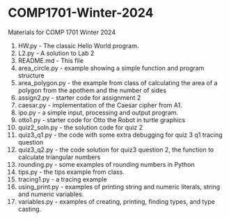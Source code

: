 # COMP1701-Winter-2024
Materials for COMP 1701 Winter 2024

1. HW.py - The classic Hello World program.
2. L2.py - A solution to Lab 2
3. README.md - This file
4. area_circle.py - example showing a simple function and program structure
5. area_polygon.py - the example from class of calculating the area of a polygon from the apothem and the number of sides 
6. assign2.py - starter code for assignment 2
7. caesar.py - implementation of the Caesar cipher from A1.
8. ipo.py - a simple input, processing and output program.
9. otto1.py - starter code for Otto the Robot in turtle graphics
10. quiz2_soln.py - the solution code for quiz 2
11. quiz3_q1.py - the code with some extra debugging for quiz 3 q1 tracing question
12. quiz3_q2.py - the code solution for quiz3 question 2, the function to calculate triangular numbers
13. rounding.py - some examples of rounding numbers in Python
14. tips.py - the tips example from class.
15. tracing1.py - a tracing example 
16. using_print.py - examples of printing string and numeric literals, string and numeric variables.
17. variables.py - examples of creating, printing, finding types, and type casting.


